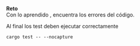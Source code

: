 **Reto**  
Con lo aprendido , encuentra los errores del código.

Al final los test deben ejecutar correctamente

```plaintext
cargo test -- --nocapture
```

